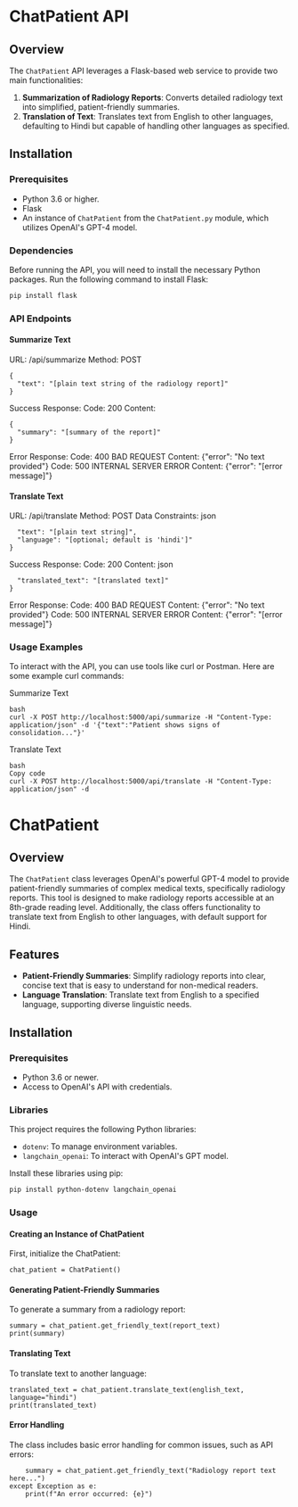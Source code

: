 # ChatPatient API

## Overview
The `ChatPatient` API leverages a Flask-based web service to provide two main functionalities:
1. **Summarization of Radiology Reports**: Converts detailed radiology text into simplified, patient-friendly summaries.
2. **Translation of Text**: Translates text from English to other languages, defaulting to Hindi but capable of handling other languages as specified.

## Installation

### Prerequisites
- Python 3.6 or higher.
- Flask
- An instance of `ChatPatient` from the `ChatPatient.py` module, which utilizes OpenAI's GPT-4 model.

### Dependencies
Before running the API, you will need to install the necessary Python packages. Run the following command to install Flask:

```bash
pip install flask
```

### API Endpoints

#### Summarize Text
URL: /api/summarize
Method: POST
```
{
  "text": "[plain text string of the radiology report]"
}
```

Success Response:
Code: 200
Content:

```
{
  "summary": "[summary of the report]"
}
```

Error Response:
Code: 400 BAD REQUEST
Content: {"error": "No text provided"}
Code: 500 INTERNAL SERVER ERROR
Content: {"error": "[error message]"}

#### Translate Text
URL: /api/translate
Method: POST
Data Constraints:
json
```{
  "text": "[plain text string]",
  "language": "[optional; default is 'hindi']"
}
```
Success Response:
Code: 200
Content:
json
```{
  "translated_text": "[translated text]"
}
```

Error Response:
Code: 400 BAD REQUEST
Content: {"error": "No text provided"}
Code: 500 INTERNAL SERVER ERROR
Content: {"error": "[error message]"}


### Usage Examples
To interact with the API, you can use tools like curl or Postman. Here are some example curl commands:

Summarize Text
```
bash
curl -X POST http://localhost:5000/api/summarize -H "Content-Type: application/json" -d '{"text":"Patient shows signs of consolidation..."}'
```
Translate Text
```
bash
Copy code
curl -X POST http://localhost:5000/api/translate -H "Content-Type: application/json" -d 
```

# ChatPatient

## Overview
The `ChatPatient` class leverages OpenAI's powerful GPT-4 model to provide patient-friendly summaries of complex medical texts, specifically radiology reports. This tool is designed to make radiology reports accessible at an 8th-grade reading level. Additionally, the class offers functionality to translate text from English to other languages, with default support for Hindi.

## Features
- **Patient-Friendly Summaries**: Simplify radiology reports into clear, concise text that is easy to understand for non-medical readers.
- **Language Translation**: Translate text from English to a specified language, supporting diverse linguistic needs.

## Installation

### Prerequisites
- Python 3.6 or newer.
- Access to OpenAI's API with credentials.

### Libraries
This project requires the following Python libraries:
- `dotenv`: To manage environment variables.
- `langchain_openai`: To interact with OpenAI's GPT model.

Install these libraries using pip:

```bash
pip install python-dotenv langchain_openai
```

### Usage
#### Creating an Instance of ChatPatient
First, initialize the ChatPatient:
```from ChatPatient import ChatPatient
chat_patient = ChatPatient()
```
#### Generating Patient-Friendly Summaries
To generate a summary from a radiology report:
```report_text = "Detailed description of the radiology report..."
summary = chat_patient.get_friendly_text(report_text)
print(summary)
```

#### Translating Text
To translate text to another language:
 
```english_text = "Good morning, how can I help you today?"
translated_text = chat_patient.translate_text(english_text, language="hindi")
print(translated_text)
```

#### Error Handling
The class includes basic error handling for common issues, such as API errors:
```try:
    summary = chat_patient.get_friendly_text("Radiology report text here...")
except Exception as e:
    print(f"An error occurred: {e}")

```

